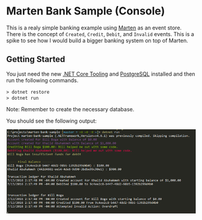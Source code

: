 # Marten Bank Sample (Console)

This is a realy simple banking example using [Marten](https://github.com/JasperFx/marten) as an event store. There is the concept of `Created`, `Credit`, `Debit`, and `Invalid` events. This is a spike to see how I would build a bigger banking system on top of Marten.

## Getting Started

You just need the new [.NET Core Tooling](https://dot.net) and [PostgreSQL](https://www.postgresql.org/) installed and then run the following commands.

```command
> dotnet restore
> dotnet run 
```

Note: Remember to create the necessary database.

You should see the following output:

![marten bank](run-output.png)